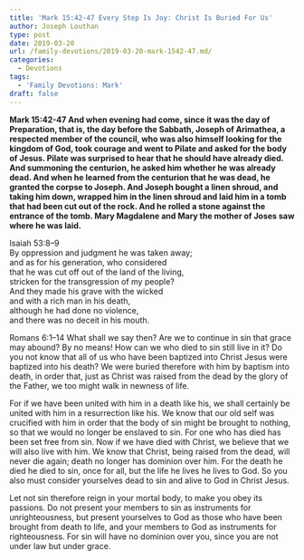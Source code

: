 ```yaml
---
title: 'Mark 15:42-47 Every Step Is Joy: Christ Is Buried For Us'
author: Joseph Louthan
type: post
date: 2019-03-20
url: /family-devotions/2019-03-20-mark-1542-47.md/
categories:
  - Devotions
tags:
  - 'Family Devotions: Mark'
draft: false
---
```


**Mark 15:42-47 And when evening had come, since it was the day of Preparation, that is, the day before the Sabbath, Joseph of Arimathea, a respected member of the council, who was also himself looking for the kingdom of God, took courage and went to Pilate and asked for the body of Jesus. Pilate was surprised to hear that he should have already died. And summoning the centurion, he asked him whether he was already dead. And when he learned from the centurion that he was dead, he granted the corpse to Joseph. And Joseph bought a linen shroud, and taking him down, wrapped him in the linen shroud and laid him in a tomb that had been cut out of the rock. And he rolled a stone against the entrance of the tomb. Mary Magdalene and Mary the mother of Joses saw where he was laid.**

Isaiah 53:8–9  
	By oppression and judgment he was taken away;  
		and as for his generation, who considered  
	that he was cut off out of the land of the living,  
		stricken for the transgression of my people?  
	And they made his grave with the wicked  
		and with a rich man in his death,  
	although he had done no violence,  
		and there was no deceit in his mouth.

Romans 6:1–14 What shall we say then? Are we to continue in sin that grace may abound? By no means! How can we who died to sin still live in it? Do you not know that all of us who have been baptized into Christ Jesus were baptized into his death? We were buried therefore with him by baptism into death, in order that, just as Christ was raised from the dead by the glory of the Father, we too might walk in newness of life.

For if we have been united with him in a death like his, we shall certainly be united with him in a resurrection like his. We know that our old self was crucified with him in order that the body of sin might be brought to nothing, so that we would no longer be enslaved to sin. For one who has died has been set free from sin. Now if we have died with Christ, we believe that we will also live with him. We know that Christ, being raised from the dead, will never die again; death no longer has dominion over him. For the death he died he died to sin, once for all, but the life he lives he lives to God. So you also must consider yourselves dead to sin and alive to God in Christ Jesus.

Let not sin therefore reign in your mortal body, to make you obey its passions. Do not present your members to sin as instruments for unrighteousness, but present yourselves to God as those who have been brought from death to life, and your members to God as instruments for righteousness. For sin will have no dominion over you, since you are not under law but under grace.